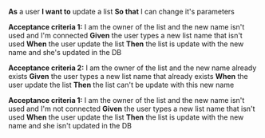 **As** a user
**I want to** update a list
**So that** I can change it's parameters

**Acceptance criteria 1:** I am the owner of the list and the new name isn't used and I'm connected
**Given** the user types a new list name that isn't used
**When** the user update the list
**Then** the list is update with the new name and she's updated in the DB

**Acceptance criteria 2:** I am the owner of the list and the new name already exists
**Given** the user types a new list name that already exists
**When** the user update the list
**Then** the list can't be update with this new name

**Acceptance criteria 1:** I am the owner of the list and the new name isn't used and I'm not connected
**Given** the user types a new list name that isn't used
**When** the user update the list
**Then** the list is update with the new name and she isn't updated in the DB